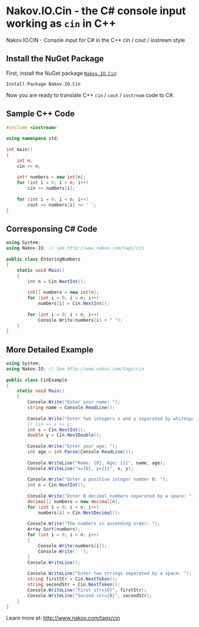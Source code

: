 Nakov.IO.Cin - the C# console input working as `cin` in C++
===========================================================

Nakov.IO.CIN - Console input for C# in the C++ cin / cout / iostream style

Install the NuGet Package
-------------------------

First, install the NuGet package [`Nakov.IO.Cin`](https://www.nuget.org/packages/Nakov.IO.Cin):

```
Install-Package Nakov.IO.Cin
```

Now you are ready to translate C++ `cin` / `cout` / `iostream` code to C#.

Sample C++ Code
---------------

```cpp
#include <iostream>
 
using namespace std;
 
int main()
{
    int n;
    cin >> n;
 
    int* numbers = new int[n];
    for (int i = 0; i < n; i++)
        cin >> numbers[i];
 
    for (int i = 0; i < n; i++)
        cout << numbers[i] << ' ';
}
```

Corresponsing C# Code
---------------------

```cs
using System;
using Nakov.IO; // see http://www.nakov.com/tags/cin
 
public class EnteringNumbers
{
    static void Main()
    {
        int n = Cin.NextInt();
 
        int[] numbers = new int[n];
        for (int i = 0; i < n; i++)
            numbers[i] = Cin.NextInt();
 
        for (int i = 0; i < n; i++)
            Console.Write(numbers[i] + " ");
    }
}
```

More Detailed Example
---------------------

```cs
using System;
using Nakov.IO; // See http://www.nakov.com/tags/cin
 
public class CinExample
{
    static void Main()
    {
        Console.Write("Enter your name: ");
        string name = Console.ReadLine();
 
        Console.Write("Enter two integers x and y separated by whitespace: ");
        // cin >> x >> y;
        int x = Cin.NextInt();
        double y = Cin.NextDouble();
 
        Console.Write("Enter your age: ");
        int age = int.Parse(Console.ReadLine());
 
        Console.WriteLine("Name: {0}, Age: {1}", name, age);
        Console.WriteLine("x={0}, y={1}", x, y);
 
        Console.Write("Enter a positive integer number N: ");
        int n = Cin.NextInt();
 
        Console.Write("Enter N decimal numbers separated by a space: ");
        decimal[] numbers = new decimal[n];
        for (int i = 0; i < n; i++)
            numbers[i] = Cin.NextDecimal();
 
        Console.Write("The numbers in ascending order: ");
        Array.Sort(numbers);
        for (int i = 0; i < n; i++)
        {
            Console.Write(numbers[i]);
            Console.Write(' ');
        }
        Console.WriteLine();
 
        Console.WriteLine("Enter two strings seperated by a space: ");
        string firstStr = Cin.NextToken();
        string secondStr = Cin.NextToken();
        Console.WriteLine("First str={0}", firstStr);
        Console.WriteLine("Second str={0}", secondStr);
    }
}
```

Learn more at: http://www.nakov.com/tags/cin
